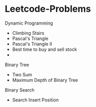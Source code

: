 # Leetcode-Problems

Dynamic Programming 
 - Climbing Stairs
 - Pascal's Triangle
 - Pascal's Triangle II
 - Best time to buy and sell stock
 - 

Binary Tree
 - Two Sum
 - Maximum Depth of Binary Tree

Binary Search
 - Search Insert Position
